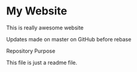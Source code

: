 # My Website

This is really awesome website

Updates made on master on GitHub before rebase

 Repository Purpose

This file is just a readme file.
